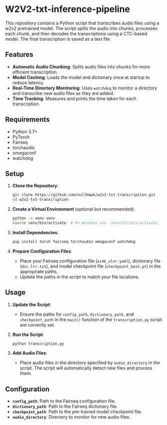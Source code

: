 # W2V2-txt-inference-pipeline

This repository contains a Python script that transcribes audio files using a w2v2 pretrained model. The script splits the audio into chunks, processes each chunk, and then decodes the transcriptions using a CTC-based model. The final transcription is saved as a text file.

## Features

- **Automatic Audio Chunking**: Splits audio files into chunks for more efficient transcription.
- **Model Caching**: Loads the model and dictionary once at startup to reduce latency.
- **Real-Time Directory Monitoring**: Uses `watchdog` to monitor a directory and transcribe new audio files as they are added.
- **Time Tracking**: Measures and prints the time taken for each transcription.

## Requirements

- Python 3.7+
- PyTorch
- Fairseq
- torchaudio
- omegaconf
- watchdog

## Setup

1. **Clone the Repository**:
    ```bash
    git clone https://github.com/nullHawk/w2v2-txt-transcription.git
    cd w2v2-txt-transcription
    ```

2. **Create a Virtual Environment** (optional but recommended):
    ```bash
    python -m venv venv
    source venv/bin/activate  # On Windows use `venv\Scripts\activate`
    ```

3. **Install Dependencies**:
    ```bash
    pip install torch fairseq torchaudio omegaconf watchdog
    ```

4. **Prepare Configuration Files**:
    - Place your Fairseq configuration file (`ai4b_xlsr.yaml`), dictionary file (`dic.ltr.txt`), and model checkpoint file (`checkpoint_best.pt`) in the appropriate paths.
    - Update the paths in the script to match your file locations.

## Usage

1. **Update the Script**:
    - Ensure the paths for `config_path`, `dictionary_path`, and `checkpoint_path` in the `main()` function of the `transcription.py` script are correctly set.

2. **Run the Script**:
    ```bash
    python transcription.py
    ```

3. **Add Audio Files**:
    - Place audio files in the directory specified by `audio_directory` in the script. The script will automatically detect new files and process them.

## Configuration

- **`config_path`**: Path to the Fairseq configuration file.
- **`dictionary_path`**: Path to the Fairseq dictionary file.
- **`checkpoint_path`**: Path to the pre-trained model checkpoint file.
- **`audio_directory`**: Directory to monitor for new audio files.

